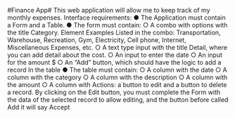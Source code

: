 #Finance App#
This web application will allow me to keep track of my monthly expenses.
Interface requirements:
  ● The Application must contain a Form and a Table.
  ● The form must contain:
○ A combo with options with the title Category. Element Examples
Listed in the combo: Transportation, Warehouse, Recreation, Gym, Electricity,
Cell phone, Internet, Miscellaneous Expenses, etc.
○ A text type input with the title Detail, where you can add detail
about the cost.
○ An input to enter the date
○ An input for the amount $
○ An “Add” button, which should have the logic to add a record
In the table
● The table must contain:
○ A column with the date
○ A column with the category
○ A column with the description
○ A column with the amount
○ A column with Actions: a button to edit and a button to delete a
record. By clicking on the Edit button, you must complete the Form
with the data of the selected record to allow editing, and the button
before called Add it will say Accept
